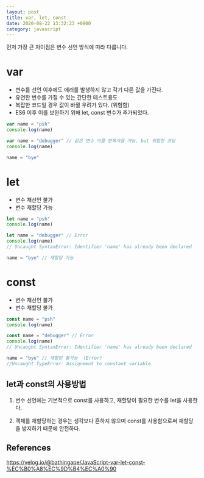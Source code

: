 ```yaml
---
layout: post
title: var, let, const
date: 2020-08-22 13:32:23 +0900
category: javascript
---
```


먼저 가장 큰 차이점은 변수 선언 방식에 따라 다릅니다.

# var 
- 변수를 선언 이후에도 에러를 발생하지 않고 각기 다른 값을 가진다.
- 유연한 변수를 가질 수 있는 간단한 테스트용도
- 복잡한 코드일 경우 값이 바뀔 우려가 있다. (위험함)
- ES6 이후 이를 보완하기 위해 let, const 변수가 추가되었다.

```javascript
var name = "psh"
console.log(name)

var name = "debugger" // 같은 변수 이름 반복사용 가능, but 위험한 코딩
console.log(name)

name = "bye"
```

# let
- 변수 재선언 불가
- 변수 재할당 가능

```javascript
let name = "psh"
console.log(name)

let name = "debugger" // Error
console.log(name)
// Uncaught SyntaxError: Identifier 'name' has already been declared

name = "bye" // 재할당 가능
```

# const
- 변수 재선언 불가
- 변수 재할당 불가

```javascript
const name = "psh"
console.log(name)

const name = "debugger" // Error
console.log(name)
// Uncaught SyntaxError: Identifier 'name' has already been declared

name = "bye" // 재할당 불가능  (Error)
//Uncaught TypeError: Assignment to constant variable.
```


## let과 const의 사용방법
1) 변수 선언에는 기본적으로 const를 사용하고, 재할당이 필요한 변수를 let을 사용한다.

2) 객체를 재할당하는 경우는 생각보다 흔하지 않으며 const를 사용함으로써 재할당을 방지하기 때문에 안전하다.


## References

https://velog.io/@bathingape/JavaScript-var-let-const-%EC%B0%A8%EC%9D%B4%EC%A0%90